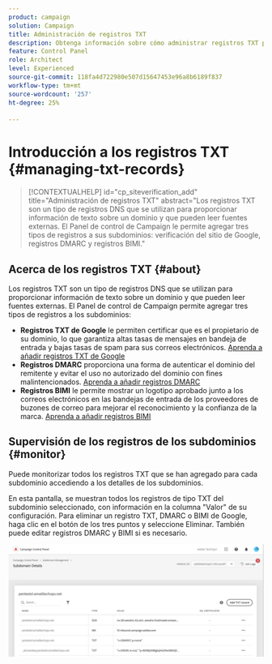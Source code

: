 ```yaml
---
product: campaign
solution: Campaign
title: Administración de registros TXT
description: Obtenga información sobre cómo administrar registros TXT para la verificación de la propiedad del dominio.
feature: Control Panel
role: Architect
level: Experienced
source-git-commit: 118fa4d722980e507d15647453e96a8b6189f837
workflow-type: tm+mt
source-wordcount: '257'
ht-degree: 25%

---
```



# Introducción a los registros TXT {#managing-txt-records}

>[!CONTEXTUALHELP]
>id="cp_siteverification_add"
>title="Administración de registros TXT"
>abstract="Los registros TXT son un tipo de registros DNS que se utilizan para proporcionar información de texto sobre un dominio y que pueden leer fuentes externas. El Panel de control de Campaign le permite agregar tres tipos de registros a sus subdominios: verificación del sitio de Google, registros DMARC y registros BIMI."

## Acerca de los registros TXT {#about}

Los registros TXT son un tipo de registros DNS que se utilizan para proporcionar información de texto sobre un dominio y que pueden leer fuentes externas. El Panel de control de Campaign permite agregar tres tipos de registros a los subdominios:

* **Registros TXT de Google** le permiten certificar que es el propietario de su dominio, lo que garantiza altas tasas de mensajes en bandeja de entrada y bajas tasas de spam para sus correos electrónicos. [Aprenda a añadir registros TXT de Google](managing-txt-records.md)
* **Registros DMARC** proporciona una forma de autenticar el dominio del remitente y evitar el uso no autorizado del dominio con fines malintencionados. [Aprenda a añadir registros DMARC](dmarc.md)
* **Registros BIMI** le permite mostrar un logotipo aprobado junto a los correos electrónicos en las bandejas de entrada de los proveedores de buzones de correo para mejorar el reconocimiento y la confianza de la marca. [Aprenda a añadir registros BIMI](bimi.md)

## Supervisión de los registros de los subdominios {#monitor}

Puede monitorizar todos los registros TXT que se han agregado para cada subdominio accediendo a los detalles de los subdominios.

En esta pantalla, se muestran todos los registros de tipo TXT del subdominio seleccionado, con información en la columna &quot;Valor&quot; de su configuración. Para eliminar un registro TXT, DMARC o BIMI de Google, haga clic en el botón de los tres puntos y seleccione Eliminar. También puede editar registros DMARC y BIMI si es necesario.

![](assets/txt-records.png)
